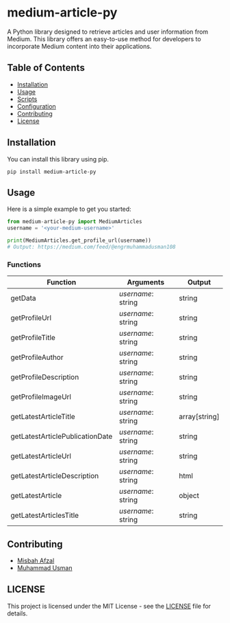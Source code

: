 # medium-article-py
A Python library designed to retrieve articles and user information from Medium. This library offers an easy-to-use method for developers to incorporate Medium content into their applications.

## Table of Contents

- [Installation](#installation)
- [Usage](#usage)
- [Scripts](#scripts)
- [Configuration](#configuration)
- [Contributing](#contributing)
- [License](#license)

## Installation

You can install this library using pip.

```pip install medium-article-py```

## Usage

Here is a simple example to get you started:

```python
from medium-article-py import MediumArticles
username = '<your-medium-username>'

print(MediumArticles.get_profile_url(username))      
# Output: https://medium.com/feed/@engrmuhammadusman108

```

### Functions


| Function | Arguments | Output |
|---------|---------| ---------|
| getData| _username_: string | string | 
| getProfileUrl| _username_: string| string |
| getProfileTitle| _username_: string| string |
| getProfileAuthor| _username_: string| string |
| getProfileDescription| _username_: string| string |
| getProfileImageUrl| _username_: string| string |
| getLatestArticleTitle| _username_: string| array[string]|
| getLatestArticlePublicationDate| _username_: string| string |
| getLatestArticleUrl| _username_: string| string |
| getLatestArticleDescription| _username_: string| html |
| getLatestArticle| _username_: string| object |
| getLatestArticlesTitle| _username_: string| string |


## Contributing

- [Misbah Afzal](https://github.com/misbahafzal)
- [Muhammad Usman](https://github.com/muhammad-usman-108)

## LICENSE

This project is licensed under the MIT License - see the [LICENSE](https://github.com/muhammad-usman-108/medium-article-api/blob/main/LICENSE) file for details.
